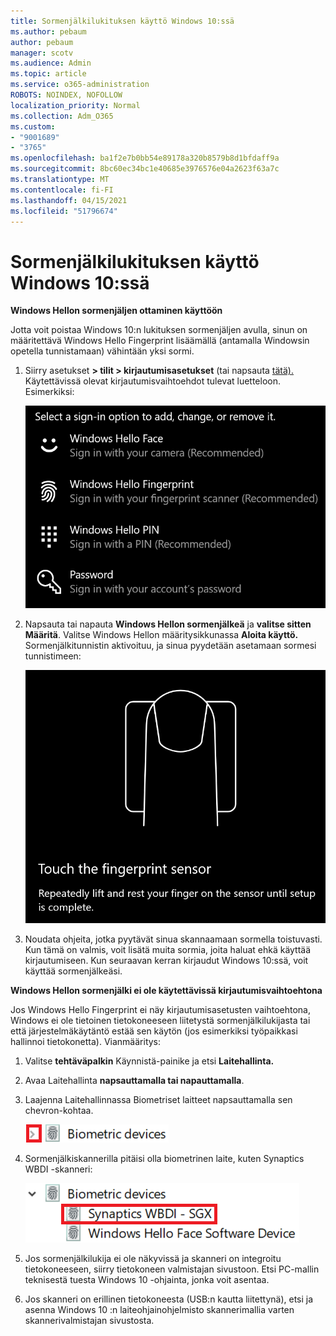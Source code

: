 ```yaml
---
title: Sormenjälkilukituksen käyttö Windows 10:ssä
ms.author: pebaum
author: pebaum
manager: scotv
ms.audience: Admin
ms.topic: article
ms.service: o365-administration
ROBOTS: NOINDEX, NOFOLLOW
localization_priority: Normal
ms.collection: Adm_O365
ms.custom:
- "9001689"
- "3765"
ms.openlocfilehash: ba1f2e7b0bb54e89178a320b8579b8d1bfdaff9a
ms.sourcegitcommit: 8bc60ec34bc1e40685e3976576e04a2623f63a7c
ms.translationtype: MT
ms.contentlocale: fi-FI
ms.lasthandoff: 04/15/2021
ms.locfileid: "51796674"
---
```

# <a name="use-fingerprint-unlock-option-in-windows-10"></a>Sormenjälkilukituksen käyttö Windows 10:ssä

**Windows Hellon sormenjäljen ottaminen käyttöön**

Jotta voit poistaa Windows 10:n lukituksen sormenjäljen avulla, sinun on määritettävä Windows Hello Fingerprint lisäämällä (antamalla Windowsin opetella tunnistamaan) vähintään yksi sormi. 

1. Siirry asetukset **> tilit > kirjautumisasetukset** (tai napsauta [tätä).](ms-settings:signinoptions?activationSource=GetHelp) Käytettävissä olevat kirjautumisvaihtoehdot tulevat luetteloon. Esimerkiksi:

    ![Kirjautumisasetukset.](media/sign-in-options.png)

2. Napsauta tai napauta **Windows Hellon sormenjälkeä** ja **valitse sitten Määritä**. Valitse Windows Hellon määritysikkunassa **Aloita käyttö.** Sormenjälkitunnistin aktivoituu, ja sinua pyydetään asetamaan sormesi tunnistimeen:

   ![Sormenjälkitunnistin.](media/fingerprint-sensor.png)

3. Noudata ohjeita, jotka pyytävät sinua skannaamaan sormella toistuvasti. Kun tämä on valmis, voit lisätä muita sormia, joita haluat ehkä käyttää kirjautumiseen. Kun seuraavan kerran kirjaudut Windows 10:ssä, voit käyttää sormenjälkeäsi.

**Windows Hellon sormenjälki ei ole käytettävissä kirjautumisvaihtoehtona**

Jos Windows Hello Fingerprint ei näy kirjautumisasetusten vaihtoehtona, Windows ei ole tietoinen tietokoneeseen liitetystä sormenjälkilukijasta tai että järjestelmäkäytäntö estää sen käytön (jos esimerkiksi työpaikkasi hallinnoi tietokonetta). Vianmääritys: 

1. Valitse **tehtäväpalkin** Käynnistä-painike ja etsi **Laitehallinta.**

2. Avaa Laitehallinta **napsauttamalla tai napauttamalla**.

3. Laajenna Laitehallinnassa Biometriset laitteet napsauttamalla sen chevron-kohtaa.

   ![Biometriset laitteet.](media/biometric-devices.png)

4. Sormenjälkiskannerilla pitäisi olla biometrinen laite, kuten Synaptics WBDI -skanneri:

   ![Biometriset laitteet.](media/biometric-devices-expanded.png)

5. Jos sormenjälkilukija ei ole näkyvissä ja skanneri on integroitu tietokoneeseen, siirry tietokoneen valmistajan sivustoon. Etsi PC-mallin teknisestä tuesta Windows 10 -ohjainta, jonka voit asentaa.

6. Jos skanneri on erillinen tietokoneesta (USB:n kautta liitettynä), etsi ja asenna Windows 10 :n laiteohjainohjelmisto skannerimallia varten skannerivalmistajan sivustosta.
